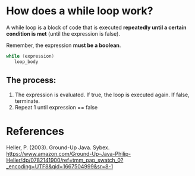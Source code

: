 
 # How does a while loop work?

 A while loop is a block of code that is executed **repeatedly until a certain condition is met** (until the expression is false).

 Remember, the expression **must be a boolean**.

 ```java
 while (expression)
    loop_body
 ```

 ## The process:
 1. The expression is evaluated. If true, the loop is executed again. If false, terminate.
 2. Repeat 1 until expression == false
# References
Heller, P. (2003). Ground-Up Java. Sybex. <https://www.amazon.com/Ground-Up-Java-Philip-Heller/dp/0782141900/ref=tmm_pap_swatch_0?_encoding=UTF8&qid=1667504999&sr=8-1>
